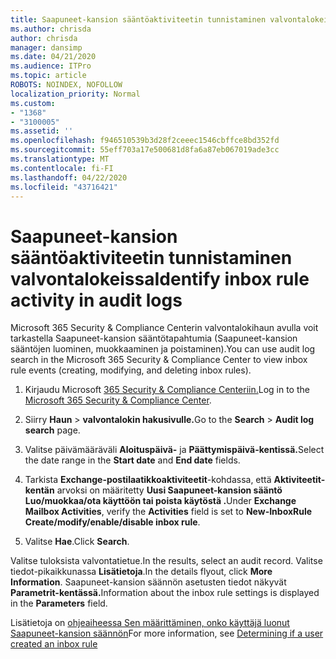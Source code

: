 ```yaml
---
title: Saapuneet-kansion sääntöaktiviteetin tunnistaminen valvontalokeissa
ms.author: chrisda
author: chrisda
manager: dansimp
ms.date: 04/21/2020
ms.audience: ITPro
ms.topic: article
ROBOTS: NOINDEX, NOFOLLOW
localization_priority: Normal
ms.custom:
- "1368"
- "3100005"
ms.assetid: ''
ms.openlocfilehash: f946510539b3d28f2ceeec1546cbffce8bd352fd
ms.sourcegitcommit: 55eff703a17e500681d8fa6a87eb067019ade3cc
ms.translationtype: MT
ms.contentlocale: fi-FI
ms.lasthandoff: 04/22/2020
ms.locfileid: "43716421"
---
```

# <a name="identify-inbox-rule-activity-in-audit-logs"></a><span data-ttu-id="c8030-102">Saapuneet-kansion sääntöaktiviteetin tunnistaminen valvontalokeissa</span><span class="sxs-lookup"><span data-stu-id="c8030-102">Identify inbox rule activity in audit logs</span></span>

<span data-ttu-id="c8030-103">Microsoft 365 Security & Compliance Centerin valvontalokihaun avulla voit tarkastella Saapuneet-kansion sääntötapahtumia (Saapuneet-kansion sääntöjen luominen, muokkaaminen ja poistaminen).</span><span class="sxs-lookup"><span data-stu-id="c8030-103">You can use audit log search in the Microsoft 365 Security & Compliance Center to view inbox rule events (creating, modifying, and deleting inbox rules).</span></span>

1. <span data-ttu-id="c8030-104">Kirjaudu Microsoft [365 Security & Compliance Centeriin.](https://protection.office.com/)</span><span class="sxs-lookup"><span data-stu-id="c8030-104">Log in to the [Microsoft 365 Security & Compliance Center](https://protection.office.com/).</span></span>

2. <span data-ttu-id="c8030-105">Siirry **Haun** > **valvontalokin hakusivulle.**</span><span class="sxs-lookup"><span data-stu-id="c8030-105">Go to the **Search** > **Audit log search** page.</span></span>

3. <span data-ttu-id="c8030-106">Valitse päivämääräväli **Aloituspäivä-** ja **Päättymispäivä-kentissä.**</span><span class="sxs-lookup"><span data-stu-id="c8030-106">Select the date range in the **Start date** and **End date** fields.</span></span>

4. <span data-ttu-id="c8030-107">Tarkista **Exchange-postilaatikkoaktiviteetit**-kohdassa, että **Aktiviteetit-kentän** arvoksi on määritetty **Uusi Saapuneet-kansion sääntö Luo/muokkaa/ota käyttöön tai poista käytöstä .**</span><span class="sxs-lookup"><span data-stu-id="c8030-107">Under **Exchange Mailbox Activities**, verify the **Activities** field is set to **New-InboxRule Create/modify/enable/disable inbox rule**.</span></span>

5. <span data-ttu-id="c8030-108">Valitse **Hae**.</span><span class="sxs-lookup"><span data-stu-id="c8030-108">Click **Search**.</span></span>

<span data-ttu-id="c8030-109">Valitse tuloksista valvontatietue.</span><span class="sxs-lookup"><span data-stu-id="c8030-109">In the results, select an audit record.</span></span> <span data-ttu-id="c8030-110">Valitse tiedot-pikaikkunassa **Lisätietoja**.</span><span class="sxs-lookup"><span data-stu-id="c8030-110">In the details flyout, click **More Information**.</span></span> <span data-ttu-id="c8030-111">Saapuneet-kansion säännön asetusten tiedot näkyvät **Parametrit-kentässä.**</span><span class="sxs-lookup"><span data-stu-id="c8030-111">Information about the inbox rule settings is displayed in the **Parameters** field.</span></span>

<span data-ttu-id="c8030-112">Lisätietoja on [ohjeaiheessa Sen määrittäminen, onko käyttäjä luonut Saapuneet-kansion säännön](https://docs.microsoft.com//office365/securitycompliance/auditing-troubleshooting-scenarios#determining-if-a-user-created-an-inbox-rule)</span><span class="sxs-lookup"><span data-stu-id="c8030-112">For more information, see [Determining if a user created an inbox rule](https://docs.microsoft.com//office365/securitycompliance/auditing-troubleshooting-scenarios#determining-if-a-user-created-an-inbox-rule)</span></span>
